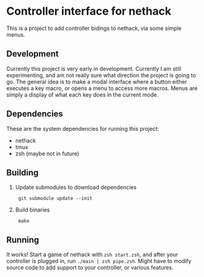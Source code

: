 # Controller interface for nethack

This is a project to add controller bidings to nethack, via some simple menus.

## Development

Currently this project is very early in development. Currently I am still
experimenting, and am not really sure what direction the project is going to go.
The general idea is to make a modal interface where a button either executes a
key macro, or opens a menu to access more macros. Menus are simply a display of
what each key does in the current mode.

## Dependencies

These are the system dependencies for running this project:

* nethack
* tmux 
* zsh (maybe not in future)

## Building

1. Update submodules to download dependencies

        git submodule update --init

2. Build binaries

        make

## Running

It works! Start a game of nethack with `zsh start.zsh`, and after your
controller is plugged in, run `./main | zsh pipe.zsh`. Might have to modify
source code to add support to your controller, or various features.
